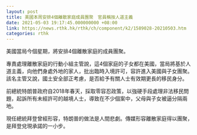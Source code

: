 ```yaml
---
layout: post
title: 美國本周安排4個離散家庭成員團聚　官員稱按人道主義
date: 2021-05-03 19:17:45.000000000 +08:00
link: https://news.rthk.hk/rthk/ch/component/k2/1589028-20210503.htm
categories: rthk
---
```


美國當局今個星期，將安排4個離散家庭的成員團聚。

專責處理離散家庭的行動小組主管說，這4個家庭的子女都在美國，當局將基於人道主義，向他們身處外地的家人，批出臨時入境許可，容許進入美國與子女團聚。該名主管又說，國土安全部正考慮，是否給予有關人士有效期更長的移民身分。

前總統特朗普政府自2018年春天，採取零容忍政策，以強硬手段處理非法移民問題，起訴所有未經許可的越境人士，導致在不少個案中，父母與子女被逼分隔兩地。

現任總統拜登曾經形容，特朗普的做法是人間悲劇。傳媒形容離散家庭得以團聚，是拜登兌現承諾的一小步。
